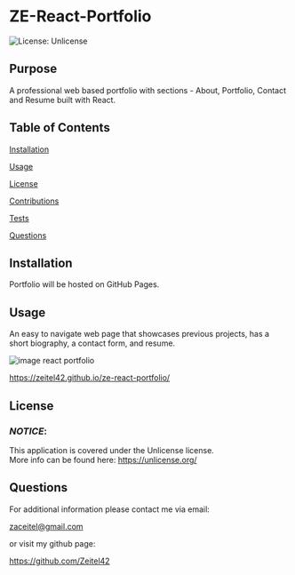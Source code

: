 # **ZE-React-Portfolio**

![License: Unlicense](https://img.shields.io/badge/License-Unlicense-yellow.svg)

## **Purpose**

A professional web based portfolio with sections - About, Portfolio, Contact and Resume built with React.

## **Table of Contents**

<a href="#installation">Installation</a>

<a href="#usage">Usage</a>

<a href="#userLicense">License</a>

<a href="#contributions">Contributions</a>

<a href="#tests">Tests</a>

<a href="#questions">Questions</a>

## <h2 id="installation">**Installation**</h2>

Portfolio will be hosted on GitHub Pages.

## <h2 id="usage">**Usage**</h2>

An easy to navigate web page that showcases previous projects, has a short biography, a contact form, and resume.

<img src="./assets/small/ze-react-port.png" alt="image react portfolio">

https://zeitel42.github.io/ze-react-portfolio/

## <h2 id="userLicense">**License**</h2>

### <em>NOTICE</em>:

This application is covered under the
Unlicense license.  
 More info can be found here:
https://unlicense.org/

## <h2 id="questions">**Questions**</h2>

For additional information please contact me via email:

zaceitel@gmail.com

or visit my github page:

https://github.com/Zeitel42
